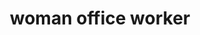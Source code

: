 ---
layout: people&body
title: woman office worker
emoji: woman_office_worker
permalink: 👩‍💼.html
image: assets/img/3moji/woman_office_worker.png
---